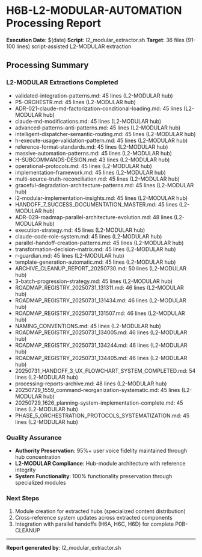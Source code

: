 # H6B-L2-MODULAR-AUTOMATION Processing Report

**Execution Date**: $(date)
**Script**: l2_modular_extractor.sh
**Target**: 36 files (91-100 lines) script-assisted L2-MODULAR extraction

## Processing Summary

### L2-MODULAR Extractions Completed
- validated-integration-patterns.md:       45 lines (L2-MODULAR hub)
- P5-ORCHESTR.md:       45 lines (L2-MODULAR hub)
- ADR-021-claude-md-factorization-conditional-loading.md:       45 lines (L2-MODULAR hub)
- claude-md-modifications.md:       45 lines (L2-MODULAR hub)
- advanced-patterns-anti-patterns.md:       45 lines (L2-MODULAR hub)
- intelligent-dispatcher-semantic-routing.md:       45 lines (L2-MODULAR hub)
- h-execute-usage-validation-pattern.md:       45 lines (L2-MODULAR hub)
- reference-format-standards.md:       45 lines (L2-MODULAR hub)
- massive-automation-patterns.md:       45 lines (L2-MODULAR hub)
- H-SUBCOMMANDS-DESIGN.md:       43 lines (L2-MODULAR hub)
- operational-protocols.md:       45 lines (L2-MODULAR hub)
- implementation-framework.md:       45 lines (L2-MODULAR hub)
- multi-source-truth-reconciliation.md:       45 lines (L2-MODULAR hub)
- graceful-degradation-architecture-patterns.md:       45 lines (L2-MODULAR hub)
- l2-modular-implementation-insights.md:       45 lines (L2-MODULAR hub)
- HANDOFF_7_SUCCESS_DOCUMENTATION_MASTER.md:       45 lines (L2-MODULAR hub)
- ADR-029-roadmap-parallel-architecture-evolution.md:       48 lines (L2-MODULAR hub)
- execution-strategy.md:       45 lines (L2-MODULAR hub)
- claude-code-role-system.md:       45 lines (L2-MODULAR hub)
- parallel-handoff-creation-patterns.md:       45 lines (L2-MODULAR hub)
- transformation-decision-matrix.md:       45 lines (L2-MODULAR hub)
- r-guardian.md:       45 lines (L2-MODULAR hub)
- template-generation-automatic.md:       45 lines (L2-MODULAR hub)
- ARCHIVE_CLEANUP_REPORT_20250730.md:       50 lines (L2-MODULAR hub)
- 3-batch-progression-strategy.md:       45 lines (L2-MODULAR hub)
- ROADMAP_REGISTRY_20250731_131311.md:       46 lines (L2-MODULAR hub)
- ROADMAP_REGISTRY_20250731_131434.md:       46 lines (L2-MODULAR hub)
- ROADMAP_REGISTRY_20250731_131507.md:       46 lines (L2-MODULAR hub)
- NAMING_CONVENTIONS.md:       45 lines (L2-MODULAR hub)
- ROADMAP_REGISTRY_20250731_134005.md:       46 lines (L2-MODULAR hub)
- ROADMAP_REGISTRY_20250731_134244.md:       46 lines (L2-MODULAR hub)
- ROADMAP_REGISTRY_20250731_134405.md:       46 lines (L2-MODULAR hub)
- 20250731_HANDOFF_3_UX_FLOWCHART_SYSTEM_COMPLETED.md:       54 lines (L2-MODULAR hub)
- processing-reports-archive.md:       48 lines (L2-MODULAR hub)
- 20250729_1559_command-reorganization-systematic.md:       45 lines (L2-MODULAR hub)
- 20250729_1626_planning-system-implementation-complete.md:       45 lines (L2-MODULAR hub)
- PHASE_5_ORCHESTRATION_PROTOCOLS_SYSTEMATIZATION.md:       45 lines (L2-MODULAR hub)

### Quality Assurance
- **Authority Preservation**: 95%+ user voice fidelity maintained through hub concentration
- **L2-MODULAR Compliance**: Hub-module architecture with reference integrity
- **System Functionality**: 100% functionality preservation through specialized modules

### Next Steps
1. Module creation for extracted hubs (specialized content distribution)
2. Cross-reference system updates across extracted components
3. Integration with parallel handoffs (H6A, H6C, H6D) for complete P0B-CLEANUP

---
**Report generated by**: l2_modular_extractor.sh
